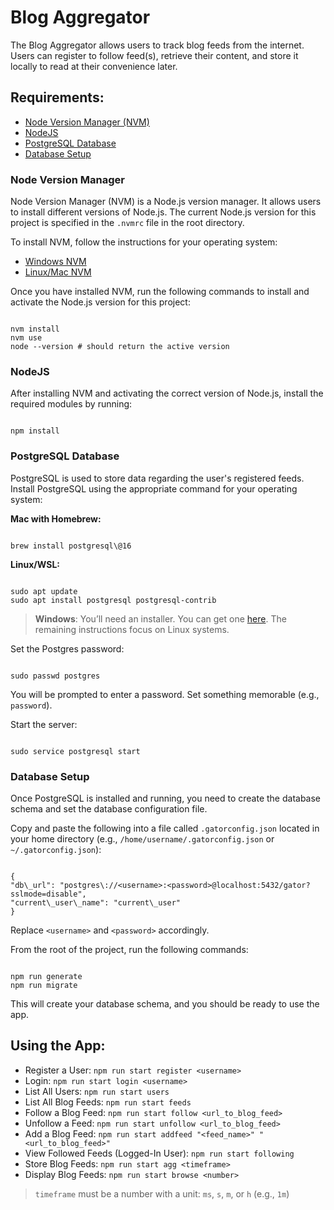 # Blog Aggregator

The Blog Aggregator allows users to track blog feeds from the internet. Users can register to follow feed(s), retrieve their content, and store it locally to read at their convenience later.

## Requirements:
- [Node Version Manager (NVM)](#node-version-manager)
- [NodeJS](#nodejs)
- [PostgreSQL Database](#postgresql-database)
- [Database Setup](#database-setup)

### Node Version Manager

Node Version Manager (NVM) is a Node.js version manager. It allows users to install different versions of Node.js. The current Node.js version for this project is specified in the `.nvmrc` file in the root directory.

To install NVM, follow the instructions for your operating system: 
- [Windows NVM](https://github.com/coreybutler/nvm-windows)
- [Linux/Mac NVM](https://github.com/nvm-sh/nvm)

Once you have installed NVM, run the following commands to install and activate the Node.js version for this project:

```

nvm install
nvm use
node --version # should return the active version

```

### NodeJS

After installing NVM and activating the correct version of Node.js, install the required modules by running:

```

npm install

```

### PostgreSQL Database

PostgreSQL is used to store data regarding the user's registered feeds. Install PostgreSQL using the appropriate command for your operating system:

**Mac with Homebrew:**
```

brew install postgresql\@16

```

**Linux/WSL:**
```

sudo apt update
sudo apt install postgresql postgresql-contrib

```

> **Windows**: You’ll need an installer. You can get one [here](https://www.postgresql.org/download/windows/). The remaining instructions focus on Linux systems.

Set the Postgres password:
```

sudo passwd postgres

```

You will be prompted to enter a password. Set something memorable (e.g., `password`).

Start the server:
```

sudo service postgresql start

```

### Database Setup

Once PostgreSQL is installed and running, you need to create the database schema and set the database configuration file.

Copy and paste the following into a file called `.gatorconfig.json` located in your home directory (e.g., `/home/username/.gatorconfig.json` or `~/.gatorconfig.json`):

```

{
"db\_url": "postgres\://<username>:<password>@localhost:5432/gator?sslmode=disable",
"current\_user\_name": "current\_user"
}

```

Replace `<username>` and `<password>` accordingly.

From the root of the project, run the following commands:

```

npm run generate
npm run migrate

```

This will create your database schema, and you should be ready to use the app.

## Using the App:

- Register a User: `npm run start register <username>`
- Login: `npm run start login <username>`
- List All Users: `npm run start users`
- List All Blog Feeds: `npm run start feeds`
- Follow a Blog Feed: `npm run start follow <url_to_blog_feed>`
- Unfollow a Feed: `npm run start unfollow <url_to_blog_feed>`
- Add a Blog Feed: `npm run start addfeed "<feed_name>" "<url_to_blog_feed>"`
- View Followed Feeds (Logged-In User): `npm run start following`
- Store Blog Feeds: `npm run start agg <timeframe>`
- Display Blog Feeds: `npm run start browse <number>`

> `timeframe` must be a number with a unit: `ms`, `s`, `m`, or `h` (e.g., `1m`)

